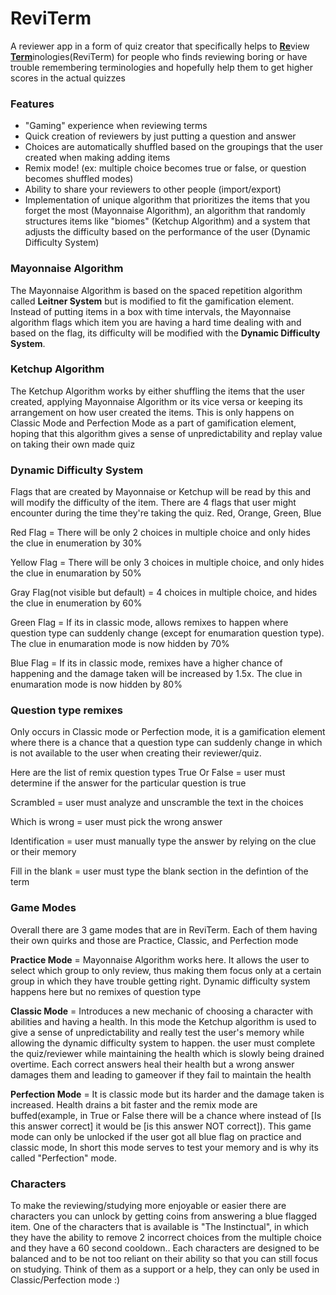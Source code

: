 <h1> ReviTerm </h1>
A reviewer app in a form of quiz creator that specifically helps to <b><u>Re</u></b>view <b><u>Term</u></b>inologies(ReviTerm) for people who finds reviewing boring or have trouble remembering terminologies and hopefully help them to get higher scores in the actual quizzes

<h3> Features </h3>
<ul>
  <li> "Gaming" experience when reviewing terms </li>
  <li> Quick creation of reviewers by just putting a question and answer </li>
  <li> Choices are automatically shuffled based on the groupings that the user created when making adding items </li>
  <li> Remix mode! (ex: multiple choice becomes true or false, or question becomes shuffled modes)</li>
  <li> Ability to share your reviewers to other people (import/export) </li>
  <li> Implementation of unique algorithm that prioritizes the items that you forget the most (Mayonnaise Algorithm), an algorithm that randomly structures items like "biomes" (Ketchup Algorithm) and a system that adjusts the difficulty based on the performance of the user (Dynamic Difficulty System)</li>
</ul>

<h3> Mayonnaise Algorithm </h3>
The Mayonnaise Algorithm is based on the spaced repetition algorithm called <b>Leitner System</b> but is modified to fit the gamification element. Instead of putting items in a box with time intervals, the Mayonnaise algorithm flags which item you are having a hard time dealing with and based on the flag, its difficulty will be modified with the <b>Dynamic Difficulty System</b>.

<h3> Ketchup Algorithm </h3>
The Ketchup Algorithm works by either shuffling the items that the user created, applying Mayonnaise Algorithm or its vice versa or keeping its arrangement on how user created the items. This is only happens on Classic Mode and Perfection Mode as a part of gamification element, hoping that this algorithm gives a sense of unpredictability and replay value on taking their own made quiz

<h3> Dynamic Difficulty System </h3>
Flags that are created by Mayonnaise or Ketchup will be read by this and will modify the difficulty of the item. There are 4 flags that user might encounter during the time they're taking the quiz. Red, Orange, Green, Blue

Red Flag = There will be only 2 choices in multiple choice and only hides the clue in enumeration by 30%

Yellow Flag = There will be only 3 choices in multiple choice, and only hides the clue in enumaration by 50%

Gray Flag(not visible but default) = 4 choices in multiple choice, and hides the clue in enumeration by 60%

Green Flag = If its in classic mode, allows remixes to happen where question type can suddenly change (except for enumaration question type). The clue in enumaration mode is now hidden by 70%

Blue Flag = If its in classic mode, remixes have a higher chance of happening and the damage taken will be increased by 1.5x. The clue in enumaration mode is now hidden by 80%

<h3>Question type remixes</h3>
Only occurs in Classic mode or Perfection mode, it is a gamification element where there is a chance that a question type can suddenly change in which is not available to the user when creating their reviewer/quiz.

Here are the list of remix question types
True Or False = user must determine if the answer for the particular question is true

Scrambled = user must analyze and unscramble the text in the choices

Which is wrong = user must pick the wrong answer

Identification = user must manually type the answer by relying on the clue or their memory

Fill in the blank = user must type the blank section in the defintion of the term

<h3> Game Modes </h3>
Overall there are 3 game modes that are in ReviTerm. Each of them having their own quirks and those are Practice, Classic, and Perfection mode


<b>Practice Mode</b> = Mayonnaise Algorithm works here. It allows the user to select which group to only review, thus making them focus only at a certain group in which they have trouble getting right. Dynamic difficulty system happens here but no remixes of question type

<b>Classic Mode</b> = Introduces a new mechanic of choosing a character with abilities and having a health. In this mode the Ketchup algorithm is used to give a sense of unpredictability and really test the user's memory while allowing the dynamic difficulty system to happen. the user must complete the quiz/reviewer while maintaining the health which is slowly being drained overtime. Each correct answers heal their health but a wrong answer damages them and leading to gameover if they fail to maintain the health

<b>Perfection Mode</b> = It is classic mode but its harder and the damage taken is increased. Health drains a bit faster and the remix mode are buffed(example, in True or False there will be a chance where instead of [Is this answer correct] it would be [is this answer NOT correct]). This game mode can only be unlocked if the user got all blue flag on practice and classic mode, In short this mode serves to test your memory and is why its called "Perfection" mode.

<h3> Characters </h3>
To make the reviewing/studying more enjoyable or easier there are characters you can unlock by getting coins from answering a blue flagged item. One of the characters that is available is "The Instinctual", in which they have the ability to remove 2 incorrect choices from the multiple choice and they have a 60 second cooldown.. Each characters are designed to be balanced and to be not too reliant on their ability so that you can still focus on studying. Think of them as a support or a help, they can only be used in Classic/Perfection mode :)
